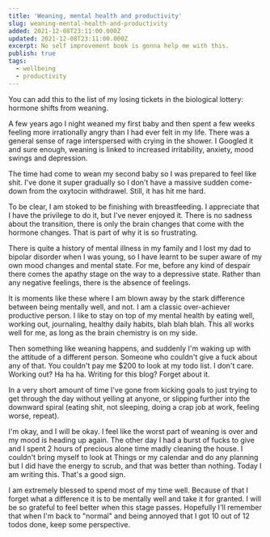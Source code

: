 ```yaml
---
title: 'Weaning, mental health and productivity'
slug: weaning-mental-health-and-productivity
added: 2021-12-08T23:11:00.000Z
updated: 2021-12-08T23:11:00.000Z
excerpt: No self improvement book is gonna help me with this.
publish: true
tags:
  - wellbeing
  - productivity
---
```


You can add this to the list of my losing tickets in the biological lottery: hormone shifts from weaning.

A few years ago I night weaned my first baby and then spent a few weeks feeling more irrationally angry than I had ever felt in my life. There was a general sense of rage interspersed with crying in the shower. I Googled it and sure enough, weaning is linked to increased irritability, anxiety, mood swings and depression.

The time had come to wean my second baby so I was prepared to feel like shit. I've done it super gradually so I don't have a massive sudden come-down from the oxytocin withdrawel. Still, it has hit me hard.

To be clear, I am stoked to be finishing with breastfeeding. I appreciate that I have the privilege to do it, but I've never enjoyed it. There is no sadness about the transition, there is only the brain changes that come with the hormone changes. That is part of why it is so frustrating.

There is quite a history of mental illness in my family and I lost my dad to bipolar disorder when I was young, so I have learnt to be super aware of my own mood changes and mental state. For me, before any kind of despair there comes the apathy stage on the way to a depressive state. Rather than any negative feelings, there is the absence of feelings.

It is moments like these where I am blown away by the stark difference between being mentally well, and not. I am a classic over-achiever productive person. I like to stay on top of my mental health by eating well, working out, journaling, healthy daily habits, blah blah blah. This all works well for me, as long as the brain chemistry is on my side.

Then something like weaning happens, and suddenly I'm waking up with the attitude of a different person. Someone who couldn't give a fuck about any of that. You couldn't pay me $200 to look at my todo list. I don't care. Working out? Ha ha ha. Writing for this blog? Forget about it.

In a very short amount of time I've gone from kicking goals to just trying to get through the day without yelling at anyone, or slipping further into the downward spiral (eating shit, not sleeping, doing a crap job at work, feeling worse, repeat).

I'm okay, and I will be okay. I feel like the worst part of weaning is over and my mood is heading up again. The other day I had a burst of fucks to give and I spent 2 hours of precious alone time madly cleaning the house. I couldn't bring myself to look at Things or my calendar and do any planning but I did have the energy to scrub, and that was better than nothing. Today I am writing this. That's a good sign.

I am extremely blessed to spend most of my time well. Because of that I forget what a difference it is to be mentally well and take it for granted. I will be so grateful to feel better when this stage passes. Hopefully I'll remember that when I'm back to "normal" and being annoyed that I got 10 out of 12 todos done, keep some perspective.
